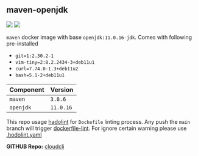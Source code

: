## maven-openjdk

![](https://github.com/kodelint/maven-openjdk/actions/workflows/dockerfile-lint.yml/badge.svg)
![](https://github.com/kodelint/maven-openjdk/actions/workflows/build-and-push.yml/badge.svg)

`maven` docker image with base `openjdk:11.0.16-jdk`. Comes with following pre-installed

- `git=1:2.30.2-1`
- `vim-tiny=2:8.2.2434-3+deb11u1`
- `curl=7.74.0-1.3+deb11u2`
- `bash=5.1-2+deb11u1`

| **Component** | **Version** |
| --- | --- |
| `maven` | `3.8.6`|
| `openjdk` | `11.0.16`|

This repo usage [hadolint](https://github.com/hadolint/hadolint) for `Dockefile` linting process. Any push the `main` branch will trigger [dockerfile-lint](https://github.com/kodelint/maven-openjdk/blob/main/.github/workflows/dockerfile-lint.yml). For ignore certain warning please use [.hodolint.yaml](https://github.com/kodelint/maven-openjdk/blob/main/.hadolint.yaml)

**GITHUB Repo:** [cloudcli](https://github.com/kodelint/maven-openjdk)